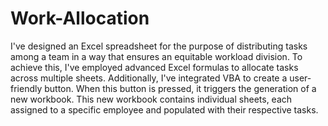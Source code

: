 # Work-Allocation

I've designed an Excel spreadsheet for the purpose of distributing tasks among a team in a way that ensures an equitable workload division. To achieve this, I've employed advanced Excel formulas to allocate tasks across multiple sheets. Additionally, I've integrated VBA to create a user-friendly button. When this button is pressed, it triggers the generation of a new workbook. This new workbook contains individual sheets, each assigned to a specific employee and populated with their respective tasks.
